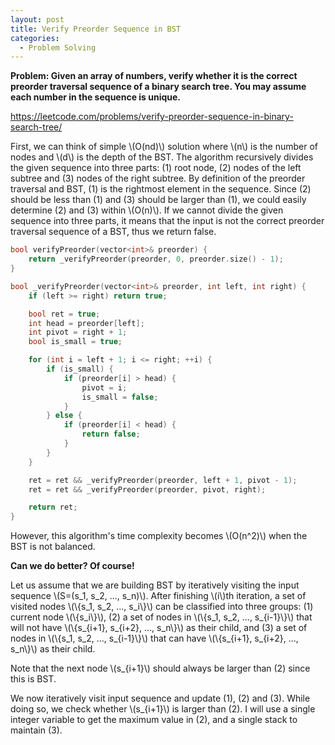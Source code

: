 ```yaml
---
layout: post
title: Verify Preorder Sequence in BST
categories:
  - Problem Solving
---
```

**Problem: Given an array of numbers, verify whether it is the correct preorder traversal sequence of a binary search tree. You may assume each number in the sequence is unique.**

<https://leetcode.com/problems/verify-preorder-sequence-in-binary-search-tree/>

First, we can think of simple \\(O(nd)\\) solution where \\(n\\) is the number of nodes and \\(d\\) is the depth of the BST. The algorithm recursively divides the given sequence into three parts: (1) root node, (2) nodes of the left subtree and (3) nodes of the right subtree. By definition of the preorder traversal and BST, (1) is the rightmost element in the sequence. Since (2) should be less than (1) and (3) should be larger than (1), we could easily determine (2) and (3) within \\(O(n)\\). If we cannot divide the given sequence into three parts, it means that the input is not the correct preorder traversal sequence of a BST, thus we return false.

```c++
bool verifyPreorder(vector<int>& preorder) {
    return _verifyPreorder(preorder, 0, preorder.size() - 1);
}

bool _verifyPreorder(vector<int>& preorder, int left, int right) {
    if (left >= right) return true;

    bool ret = true;
    int head = preorder[left];
    int pivot = right + 1;
    bool is_small = true;

    for (int i = left + 1; i <= right; ++i) {
        if (is_small) {
            if (preorder[i] > head) {
                pivot = i;
                is_small = false;
            }
        } else {
            if (preorder[i] < head) {
                return false;
            }
        }
    }

    ret = ret && _verifyPreorder(preorder, left + 1, pivot - 1);
    ret = ret && _verifyPreorder(preorder, pivot, right);

    return ret;
}
```
However, this algorithm's time complexity becomes \\(O(n^2)\\) when the BST is not balanced.

**Can we do better? Of course!**

Let us assume that we are building BST by iteratively visiting the input sequence \\(S=(s_1, s_2, ..., s_n)\\). After finishing \\(i\\)th iteration, a set of visited nodes \\(\\{s_1, s_2, ..., s_i\\}\\) can be classified into three groups: (1) current node \\(\\{s_i\\}\\), (2) a set of nodes in \\(\\{s_1, s_2, ..., s_{i-1}\\}\\) that will not have \\(\\{s_{i+1}, s_{i+2}, ..., s_n\\}\\) as their child, and (3) a set of nodes in \\(\\{s_1, s_2, ..., s_{i-1}\\}\\) that can have \\(\\{s_{i+1}, s_{i+2}, ..., s_n\\}\\) as their child.

Note that the next node \\(s_{i+1}\\) should always be larger than (2) since this is BST.

We now iteratively visit input sequence and update (1), (2) and (3). While doing so, we check whether \\(s_{i+1}\\) is larger than (2). I will use a single integer variable to get the maximum value in (2), and a single stack to maintain (3).

```c++
```
